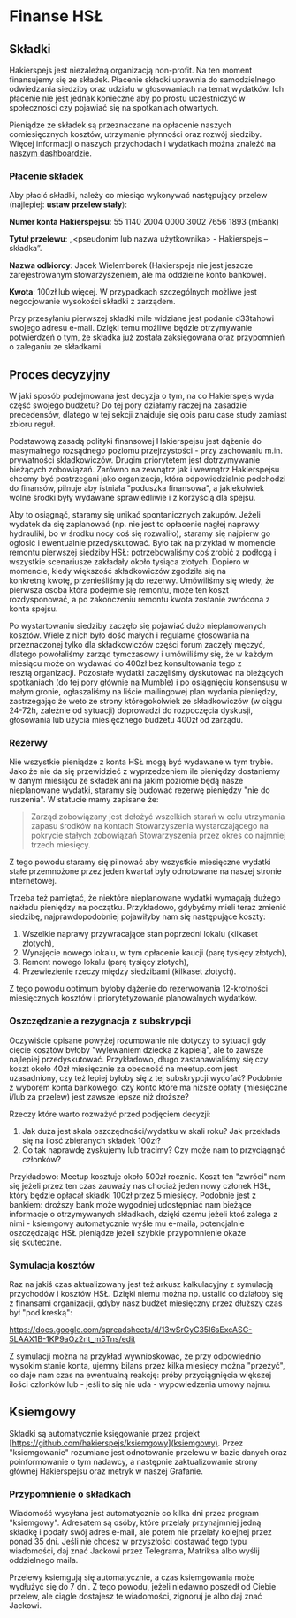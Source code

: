 # Finanse HSŁ

## Składki

Hakierspejs jest niezależną organizacją non-profit. Na ten moment finansujemy
się ze składek. Płacenie składki uprawnia do samodzielnego odwiedzania
siedziby oraz udziału w głosowaniach na temat wydatków. Ich płacenie nie
jest jednak konieczne aby po prostu uczestniczyć w społeczności czy pojawiać
się na spotkaniach otwartych.

Pieniądze ze składek są przeznaczane na opłacenie naszych comiesięcznych
kosztów, utrzymanie płynności oraz rozwój siedziby. Więcej informacji o
naszych przychodach i wydatkach można znaleźć na
[naszym dashboardzie](https://hs-ldz.pl/finanse.html).

### Płacenie składek

Aby płacić składki, należy co miesiąc wykonywać następujący przelew
(najlepiej: **ustaw przelew stały**):

**Numer konta Hakierspejsu**: 55 1140 2004 0000 3002 7656 1893 (mBank)

**Tytuł przelewu**: „\<pseudonim lub nazwa użytkownika\> - Hakierspejs
– składka”.

**Nazwa odbiorcy**: Jacek Wielemborek (Hakierspejs nie jest jeszcze
zarejestrowanym stowarzyszeniem, ale ma oddzielne konto bankowe).

**Kwota**: 100zł lub więcej. W przypadkach szczególnych możliwe jest
negocjowanie wysokości składki z zarządem.

Przy przesyłaniu pierwszej składki mile widziane jest podanie d33tahowi
swojego adresu e-mail. Dzięki temu możliwe będzie otrzymywanie potwierdzeń
o tym, że składka już została zaksięgowana oraz przypomnień o zaleganiu ze
składkami.

## Proces decyzyjny

W jaki sposób podejmowana jest decyzja o tym, na co Hakierspejs wyda część
swojego budżetu? Do tej pory działamy raczej na zasadzie precedensów, dlatego
w tej sekcji znajduje się opis paru case study zamiast zbioru reguł.

Podstawową zasadą polityki finansowej Hakierspejsu jest dążenie do masymalnego
rozsądnego poziomu przejrzystości - przy zachowaniu m.in. prywatności
składkowiczów. Drugim priorytetem jest dotrzymywanie bieżących zobowiązań.
Zarówno na zewnątrz jak i wewnątrz Hakierspejsu chcemy być postrzegani jako
organizacja, która odpowiedzialnie podchodzi do finansów, pilnuje aby istniała
"poduszka finansowa", a jakiekolwiek wolne środki były wydawane sprawiedliwie
i z korzyścią dla spejsu.

Aby to osiągnąć, staramy się unikać spontanicznych zakupów. Jeżeli wydatek da
się zaplanować (np. nie jest to opłacenie nagłej naprawy hydrauliki, bo
w środku nocy coś się rozwaliło), staramy się najpierw go ogłosić i ewentualnie
przedyskutować. Było tak na przykład w momencie remontu pierwszej siedziby HSŁ:
potrzebowaliśmy coś zrobić z podłogą i wszystkie scenariusze zakładały około
tysiąca złotych. Dopiero w momencie, kiedy większość składkowiczów zgodziła się
na konkretną kwotę, przenieśliśmy ją do rezerwy. Umówiliśmy się wtedy, że
pierwsza osoba która podejmie się remontu, może ten koszt rozdysponować, a po
zakończeniu remontu kwota zostanie zwrócona z konta spejsu.

Po wystartowaniu siedziby zaczęło się pojawiać dużo nieplanowanych kosztów.
Wiele z nich było dość małych i regularne głosowania na przeznaczonej tylko dla
składkowiczów części forum zaczęły męczyć, dlatego powołaliśmy zarząd
tymczasowy i umówiliśmy się, że w każdym miesiącu może on wydawać do 400zł
bez konsultowania tego z resztą organizacji. Pozostałe wydatki zaczęliśmy
dyskutować na bieżących spotkaniach (do tej pory głównie na Mumble) i po
osiągnięciu konsensusu w małym gronie, ogłaszaliśmy na liście mailingowej plan
wydania pieniędzy, zastrzegając że weto ze strony któregokolwiek ze
składkowiczów (w ciągu 24-72h, zależnie od sytuacji) doprowadzi do rozpoczęcia
dyskusji, głosowania lub użycia miesięcznego budżetu 400zł od zarządu.

### Rezerwy

Nie wszystkie pieniądze z konta HSŁ mogą być wydawane w tym trybie. Jako że
nie da się przewidzieć z wyprzedzeniem ile pieniędzy dostaniemy w danym
miesiącu ze składek ani na jakim poziomie będą nasze nieplanowane wydatki,
staramy się budować rezerwę pieniędzy "nie do ruszenia". W statucie mamy
zapisane że:

> Zarząd zobowiązany jest dołożyć wszelkich starań w celu utrzymania zapasu
> środków na kontach Stowarzyszenia wystarczającego na pokrycie stałych
> zobowiązań Stowarzyszenia przez okres co najmniej trzech miesięcy.

Z tego powodu staramy się pilnować aby wszystkie miesięczne wydatki stałe
przemnożone przez jeden kwartał były odnotowane na naszej stronie internetowej.

Trzeba też pamiętać, że niektóre nieplanowane wydatki wymagają dużego nakładu
pieniędzy na początku. Przykładowo, gdybyśmy mieli teraz zmienić siedzibę,
najprawdopodobniej pojawiłyby nam się następujące koszty:

1. Wszelkie naprawy przywracające stan poprzedni lokalu (kilkaset złotych),
2. Wynajęcie nowego lokalu, w tym opłacenie kaucji (parę tysięcy złotych),
3. Remont nowego lokalu (parę tysięcy złotych),
4. Przewiezienie rzeczy między siedzibami (kilkaset złotych).

Z tego powodu optimum byłoby dążenie do rezerwowania 12-krotności miesięcznych
kosztów i priorytetyzowanie planowalnych wydatków.

### Oszczędzanie a rezygnacja z subskrypcji

Oczywiście opisane powyżej rozumowanie nie dotyczy to sytuacji gdy cięcie
kosztów byłoby "wylewaniem dziecka z kąpielą", ale to zawsze najlepiej
przedyskutować. Przykładowo, długo zastanawialiśmy się czy koszt około 40zł
miesięcznie za obecność na meetup.com jest uzasadniony, czy
też lepiej byłoby się z tej subskrypcji wycofać? Podobnie z wyborem konta
bankowego: czy konto które ma niższe opłaty (miesięczne i/lub za przelew) jest
zawsze lepsze niż droższe?

Rzeczy które warto rozważyć przed podjęciem decyzji:

1. Jak duża jest skala oszczędności/wydatku w skali roku? Jak przekłada się na
ilość zbieranych składek 100zł?
2. Co tak naprawdę zyskujemy lub tracimy? Czy może nam to przyciągnąć członków?

Przykładowo: Meetup kosztuje około 500zł rocznie. Koszt ten "zwróci" nam się
jeżeli przez ten czas zauważy nas chociaż jeden nowy członek HSŁ, który będzie
opłacał składki 100zł przez 5 miesięcy. Podobnie jest z bankiem: droższy bank
może wygodniej udostępniać nam bieżące informacje o otrzymywanych składkach,
dzięki czemu jeżeli ktoś zalega z nimi - ksiemgowy automatycznie wyśle mu
e-maila, potencjalnie oszczędzając HSŁ pieniądze jeżeli szybkie przypomnienie
okaże się skuteczne.

### Symulacja kosztów

Raz na jakiś czas aktualizowany jest też arkusz kalkulacyjny z symulacją
przychodów i kosztów HSŁ. Dzięki niemu można np. ustalić co działoby się
z finansami organizacji, gdyby nasz budżet miesięczny przez dłuższy czas był
"pod kreską":

https://docs.google.com/spreadsheets/d/13wSrGyC35I6sExcASG-5LAAX1B-1KP9aOz2nt_m5Tns/edit

Z symulacji można na przykład wywnioskować, że przy odpowiednio wysokim stanie
konta, ujemny bilans przez kilka miesięcy można "przeżyć", co daje nam czas
na ewentualną reakcję: próby przyciągnięcia większej ilości członków lub -
jeśli to się nie uda - wypowiedzenia umowy najmu.

## Ksiemgowy

Składki są automatycznie księgowanie przez projekt
[https://github.com/hakierspejs/ksiemgowy](ksiemgowy). Przez "ksiemgowanie"
rozumiane jest odnotowanie przelewu w bazie danych oraz poinformowanie o tym
nadawcy, a następnie zaktualizowanie strony głównej Hakierspejsu oraz metryk
w naszej Grafanie.

### Przypomnienie o składkach

Wiadomość wysyłana jest automatycznie co kilka dni przez program "ksiemgowy".
Adresatem są osóby, które przelały przynajmniej jedną składkę i podały swój
adres e-mail, ale potem nie przelały kolejnej przez ponad 35 dni. Jeśli nie
chcesz w przyszłości dostawać tego typu wiadomości, daj znać Jackowi przez
Telegrama, Matriksa albo wyślij oddzielnego maila.

Przelewy ksiemgują się automatycznie, a czas ksiemgowania może wydłużyć się
do 7 dni. Z tego powodu, jeżeli niedawno poszedł od Ciebie przelew, ale
ciągle dostajesz te wiadomości, zignoruj je albo daj znać Jackowi.
